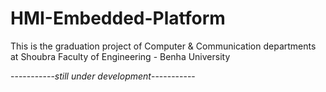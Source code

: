 # HMI-Embedded-Platform

This is the graduation project of Computer & Communication departments at Shoubra Faculty of Engineering - Benha University

-----------*still under development*-----------
